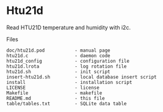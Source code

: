 Htu21d
======

Read HTU21D temperature and humidity with i2c.

Files

```textile
doc/htu21d.pod           - manual page
htu21d.c                 - daemon code
htu21d_config            - configuration file
htu21d.lrota             - log rotation file
htu21d.sh                - init script
insert-htu21d.sh         - local database insert script
install                  - installation script
LICENSE                  - license
Makefile                 - makefile
README.md                - this file
table/tables.txt         - SQLite data table
```
